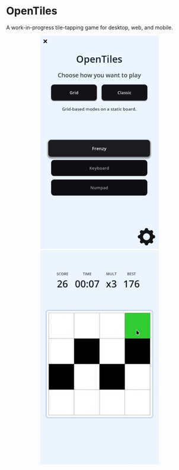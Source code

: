 # OpenTiles

A work-in-progress tile-tapping game for desktop, web, and mobile.

<p align="center">
  <img src="screenshots/main_menu.png" alt="Main menu" width="320">
  <img src="screenshots/frenzy.png" alt="Frenzy" width="320">
</p>
